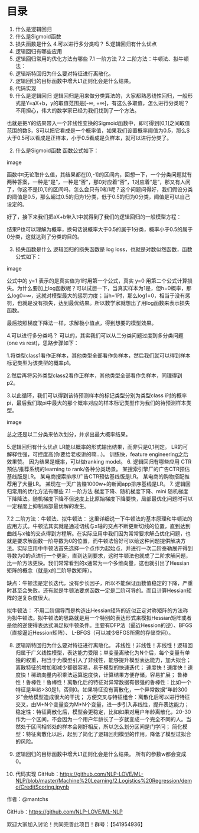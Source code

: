 # 目录
1. 什么是逻辑回归
2. 什么是Sigmoid函数
3. 损失函数是什么
4.可以进行多分类吗？
5.逻辑回归有什么优点
6. 逻辑回归有哪些应用
7. 逻辑回归常用的优化方法有哪些
7.1 一阶方法
7.2 二阶方法：牛顿法、拟牛顿法：
8. 逻辑斯特回归为什么要对特征进行离散化。
9. 逻辑回归的目标函数中增大L1正则化会是什么结果。
10. 代码实现
1. 什么是逻辑回归
逻辑回归是用来做分类算法的，大家都熟悉线性回归，一般形式是Y=aX+b，y的取值范围是[-∞, +∞]，有这么多取值，怎么进行分类呢？不用担心，伟大的数学家已经为我们找到了一个方法。

也就是把Y的结果带入一个非线性变换的Sigmoid函数中，即可得到[0,1]之间取值范围的数S，S可以把它看成是一个概率值，如果我们设置概率阈值为0.5，那么S大于0.5可以看成是正样本，小于0.5看成是负样本，就可以进行分类了。

2. 什么是Sigmoid函数
函数公式如下：

image

函数中t无论取什么值，其结果都在[0,-1]的区间内，回想一下，一个分类问题就有两种答案，一种是“是”，一种是“否”，那0对应着“否”，1对应着“是”，那又有人问了，你这不是[0,1]的区间吗，怎么会只有0和1呢？这个问题问得好，我们假设分类的阈值是0.5，那么超过0.5的归为1分类，低于0.5的归为0分类，阈值是可以自己设定的。

好了，接下来我们把aX+b带入t中就得到了我们的逻辑回归的一般模型方程：



结果P也可以理解为概率，换句话说概率大于0.5的属于1分类，概率小于0.5的属于0分类，这就达到了分类的目的。

3. 损失函数是什么
逻辑回归的损失函数是 log loss，也就是对数似然函数，函数公式如下：

image

公式中的 y=1 表示的是真实值为1时用第一个公式，真实 y=0 用第二个公式计算损失。为什么要加上log函数呢？可以试想一下，当真实样本为1是，但h=0概率，那么log0=∞，这就对模型最大的惩罚力度；当h=1时，那么log1=0，相当于没有惩罚，也就是没有损失，达到最优结果。所以数学家就想出了用log函数来表示损失函数。

最后按照梯度下降法一样，求解极小值点，得到想要的模型效果。

4.可以进行多分类吗？
可以的，其实我们可以从二分类问题过度到多分类问题(one vs rest)，思路步骤如下：

1.将类型class1看作正样本，其他类型全部看作负样本，然后我们就可以得到样本标记类型为该类型的概率p1。

2.然后再将另外类型class2看作正样本，其他类型全部看作负样本，同理得到p2。

3.以此循环，我们可以得到该待预测样本的标记类型分别为类型class i时的概率pi，最后我们取pi中最大的那个概率对应的样本标记类型作为我们的待预测样本类型。

image

总之还是以二分类来依次划分，并求出最大概率结果。

5.逻辑回归有什么优点
LR能以概率的形式输出结果，而非只是0,1判定。
LR的可解释性强，可控度高(你要给老板讲的嘛…)。
训练快，feature engineering之后效果赞。
因为结果是概率，可以做ranking model。
6. 逻辑回归有哪些应用
CTR预估/推荐系统的learning to rank/各种分类场景。
某搜索引擎厂的广告CTR预估基线版是LR。
某电商搜索排序/广告CTR预估基线版是LR。
某电商的购物搭配推荐用了大量LR。
某现在一天广告赚1000w+的新闻app排序基线是LR。
7. 逻辑回归常用的优化方法有哪些
7.1 一阶方法
梯度下降、随机梯度下降、mini 随机梯度下降降法。随机梯度下降不但速度上比原始梯度下降要快，局部最优化问题时可以一定程度上抑制局部最优解的发生。

7.2 二阶方法：牛顿法、拟牛顿法：
这里详细说一下牛顿法的基本原理和牛顿法的应用方式。牛顿法其实就是通过切线与x轴的交点不断更新切线的位置，直到达到曲线与x轴的交点得到方程解。在实际应用中我们因为常常要求解凸优化问题，也就是要求解函数一阶导数为0的位置，而牛顿法恰好可以给这种问题提供解决方法。实际应用中牛顿法首先选择一个点作为起始点，并进行一次二阶泰勒展开得到导数为0的点进行一个更新，直到达到要求，这时牛顿法也就成了二阶求解问题，比一阶方法更快。我们常常看到的x通常为一个多维向量，这也就引出了Hessian矩阵的概念（就是x的二阶导数矩阵）。

缺点：牛顿法是定长迭代，没有步长因子，所以不能保证函数值稳定的下降，严重时甚至会失败。还有就是牛顿法要求函数一定是二阶可导的。而且计算Hessian矩阵的逆复杂度很大。

拟牛顿法： 不用二阶偏导而是构造出Hessian矩阵的近似正定对称矩阵的方法称为拟牛顿法。拟牛顿法的思路就是用一个特别的表达形式来模拟Hessian矩阵或者是他的逆使得表达式满足拟牛顿条件。主要有DFP法（逼近Hession的逆）、BFGS（直接逼近Hession矩阵）、 L-BFGS（可以减少BFGS所需的存储空间）。

8. 逻辑斯特回归为什么要对特征进行离散化。
非线性！非线性！非线性！逻辑回归属于广义线性模型，表达能力受限；单变量离散化为N个后，每个变量有单独的权重，相当于为模型引入了非线性，能够提升模型表达能力，加大拟合； 离散特征的增加和减少都很容易，易于模型的快速迭代；
速度快！速度快！速度快！稀疏向量内积乘法运算速度快，计算结果方便存储，容易扩展；
鲁棒性！鲁棒性！鲁棒性！离散化后的特征对异常数据有很强的鲁棒性：比如一个特征是年龄>30是1，否则0。如果特征没有离散化，一个异常数据“年龄300岁”会给模型造成很大的干扰；
方便交叉与特征组合：离散化后可以进行特征交叉，由M+N个变量变为M*N个变量，进一步引入非线性，提升表达能力；
稳定性：特征离散化后，模型会更稳定，比如如果对用户年龄离散化，20-30作为一个区间，不会因为一个用户年龄长了一岁就变成一个完全不同的人。当然处于区间相邻处的样本会刚好相反，所以怎么划分区间是门学问；
简化模型：特征离散化以后，起到了简化了逻辑回归模型的作用，降低了模型过拟合的风险。
9. 逻辑回归的目标函数中增大L1正则化会是什么结果。
所有的参数w都会变成0。

10. 代码实现
GitHub：https://github.com/NLP-LOVE/ML-NLP/blob/master/Machine%20Learning/2.Logistics%20Regression/demo/CreditScoring.ipynb

作者：@mantchs

GitHub：https://github.com/NLP-LOVE/ML-NLP

欢迎大家加入讨论！共同完善此项目！群号：【541954936】

